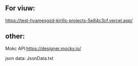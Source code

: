 ## For viuw:

https://test-hvamesgzd-kirills-projects-5e84c3cf.vercel.app/


## other:

Mokc API:https://designer.mocky.io/

json data: JsonData.txt
